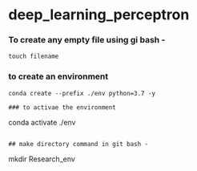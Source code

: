# deep_learning_perceptron

### To create any empty file using gi bash -
```
touch filename

```

### to create an environment

```
conda create --prefix ./env python=3.7 -y 
    
### to activae the environment

```
conda activate ./env

```

## make directory command in git bash -
```
mkdir Research_env
```